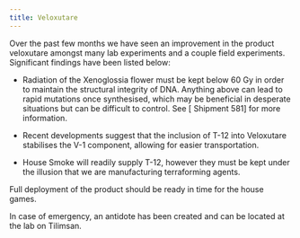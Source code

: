 ```yaml
---
title: Veloxutare
---
```

Over the past few months we have seen an improvement in the product veloxutare amongst many lab experiments and a couple field experiments. Significant findings have been listed below:

- Radiation of the Xenoglossia flower must be kept below 60 Gy in order to maintain the structural integrity of DNA. Anything above can lead to rapid mutations once synthesised, which may be beneficial in desperate situations but can be difficult to control. See [ Shipment 581] for more information.

- Recent developments suggest that the inclusion of T-12 into Veloxutare stabilises the V-1 component, allowing for easier transportation.

- House Smoke will readily supply T-12, however they must be kept under the illusion that we are manufacturing terraforming agents.

Full deployment of the product should be ready in time for the house games.

In case of emergency, an antidote has been created and can be located at the lab on Tilimsan.